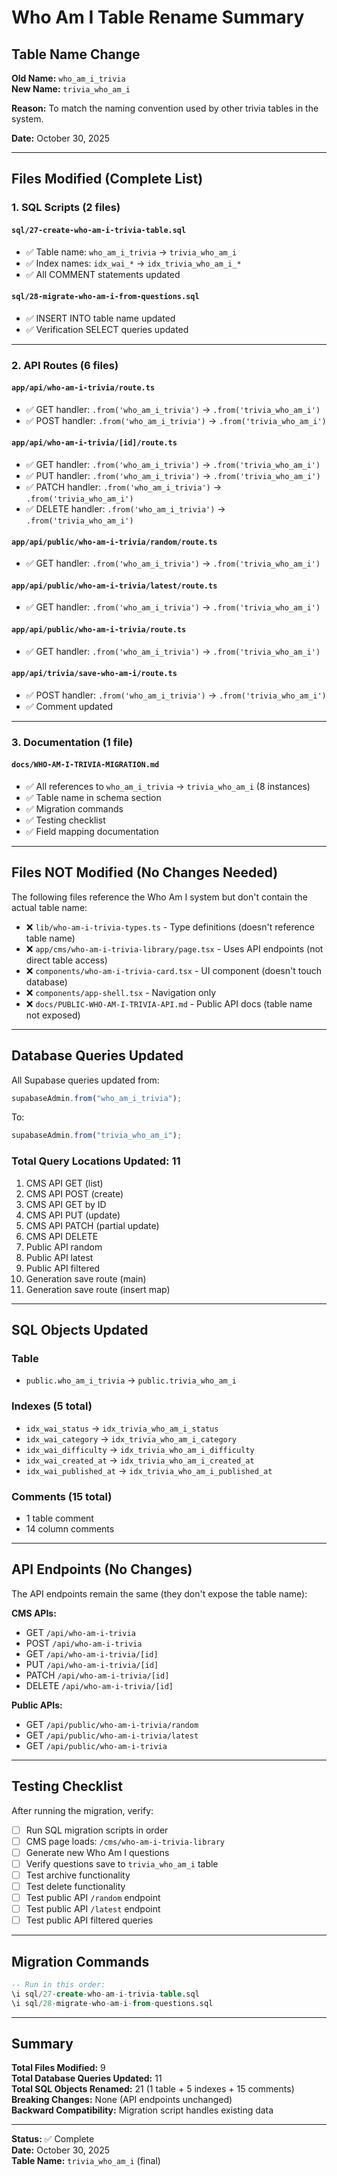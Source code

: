 # Who Am I Table Rename Summary

## Table Name Change

**Old Name:** `who_am_i_trivia`  
**New Name:** `trivia_who_am_i`

**Reason:** To match the naming convention used by other trivia tables in the system.

**Date:** October 30, 2025

---

## Files Modified (Complete List)

### 1. SQL Scripts (2 files)

#### `sql/27-create-who-am-i-trivia-table.sql`

- ✅ Table name: `who_am_i_trivia` → `trivia_who_am_i`
- ✅ Index names: `idx_wai_*` → `idx_trivia_who_am_i_*`
- ✅ All COMMENT statements updated

#### `sql/28-migrate-who-am-i-from-questions.sql`

- ✅ INSERT INTO table name updated
- ✅ Verification SELECT queries updated

---

### 2. API Routes (6 files)

#### `app/api/who-am-i-trivia/route.ts`

- ✅ GET handler: `.from('who_am_i_trivia')` → `.from('trivia_who_am_i')`
- ✅ POST handler: `.from('who_am_i_trivia')` → `.from('trivia_who_am_i')`

#### `app/api/who-am-i-trivia/[id]/route.ts`

- ✅ GET handler: `.from('who_am_i_trivia')` → `.from('trivia_who_am_i')`
- ✅ PUT handler: `.from('who_am_i_trivia')` → `.from('trivia_who_am_i')`
- ✅ PATCH handler: `.from('who_am_i_trivia')` → `.from('trivia_who_am_i')`
- ✅ DELETE handler: `.from('who_am_i_trivia')` → `.from('trivia_who_am_i')`

#### `app/api/public/who-am-i-trivia/random/route.ts`

- ✅ GET handler: `.from('who_am_i_trivia')` → `.from('trivia_who_am_i')`

#### `app/api/public/who-am-i-trivia/latest/route.ts`

- ✅ GET handler: `.from('who_am_i_trivia')` → `.from('trivia_who_am_i')`

#### `app/api/public/who-am-i-trivia/route.ts`

- ✅ GET handler: `.from('who_am_i_trivia')` → `.from('trivia_who_am_i')`

#### `app/api/trivia/save-who-am-i/route.ts`

- ✅ POST handler: `.from('who_am_i_trivia')` → `.from('trivia_who_am_i')`
- ✅ Comment updated

---

### 3. Documentation (1 file)

#### `docs/WHO-AM-I-TRIVIA-MIGRATION.md`

- ✅ All references to `who_am_i_trivia` → `trivia_who_am_i` (8 instances)
- ✅ Table name in schema section
- ✅ Migration commands
- ✅ Testing checklist
- ✅ Field mapping documentation

---

## Files NOT Modified (No Changes Needed)

The following files reference the Who Am I system but don't contain the actual table name:

- ❌ `lib/who-am-i-trivia-types.ts` - Type definitions (doesn't reference table name)
- ❌ `app/cms/who-am-i-trivia-library/page.tsx` - Uses API endpoints (not direct table access)
- ❌ `components/who-am-i-trivia-card.tsx` - UI component (doesn't touch database)
- ❌ `components/app-shell.tsx` - Navigation only
- ❌ `docs/PUBLIC-WHO-AM-I-TRIVIA-API.md` - Public API docs (table name not exposed)

---

## Database Queries Updated

All Supabase queries updated from:

```typescript
supabaseAdmin.from("who_am_i_trivia");
```

To:

```typescript
supabaseAdmin.from("trivia_who_am_i");
```

### Total Query Locations Updated: **11**

1. CMS API GET (list)
2. CMS API POST (create)
3. CMS API GET by ID
4. CMS API PUT (update)
5. CMS API PATCH (partial update)
6. CMS API DELETE
7. Public API random
8. Public API latest
9. Public API filtered
10. Generation save route (main)
11. Generation save route (insert map)

---

## SQL Objects Updated

### Table

- `public.who_am_i_trivia` → `public.trivia_who_am_i`

### Indexes (5 total)

- `idx_wai_status` → `idx_trivia_who_am_i_status`
- `idx_wai_category` → `idx_trivia_who_am_i_category`
- `idx_wai_difficulty` → `idx_trivia_who_am_i_difficulty`
- `idx_wai_created_at` → `idx_trivia_who_am_i_created_at`
- `idx_wai_published_at` → `idx_trivia_who_am_i_published_at`

### Comments (15 total)

- 1 table comment
- 14 column comments

---

## API Endpoints (No Changes)

The API endpoints remain the same (they don't expose the table name):

**CMS APIs:**

- GET `/api/who-am-i-trivia`
- POST `/api/who-am-i-trivia`
- GET `/api/who-am-i-trivia/[id]`
- PUT `/api/who-am-i-trivia/[id]`
- PATCH `/api/who-am-i-trivia/[id]`
- DELETE `/api/who-am-i-trivia/[id]`

**Public APIs:**

- GET `/api/public/who-am-i-trivia/random`
- GET `/api/public/who-am-i-trivia/latest`
- GET `/api/public/who-am-i-trivia`

---

## Testing Checklist

After running the migration, verify:

- [ ] Run SQL migration scripts in order
- [ ] CMS page loads: `/cms/who-am-i-trivia-library`
- [ ] Generate new Who Am I questions
- [ ] Verify questions save to `trivia_who_am_i` table
- [ ] Test archive functionality
- [ ] Test delete functionality
- [ ] Test public API `/random` endpoint
- [ ] Test public API `/latest` endpoint
- [ ] Test public API filtered queries

---

## Migration Commands

```sql
-- Run in this order:
\i sql/27-create-who-am-i-trivia-table.sql
\i sql/28-migrate-who-am-i-from-questions.sql
```

---

## Summary

**Total Files Modified:** 9  
**Total Database Queries Updated:** 11  
**Total SQL Objects Renamed:** 21 (1 table + 5 indexes + 15 comments)  
**Breaking Changes:** None (API endpoints unchanged)  
**Backward Compatibility:** Migration script handles existing data

---

**Status:** ✅ Complete  
**Date:** October 30, 2025  
**Table Name:** `trivia_who_am_i` (final)
